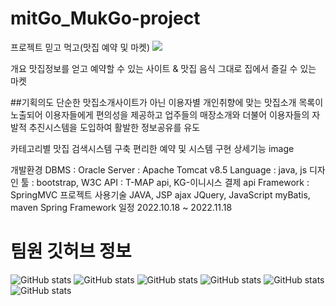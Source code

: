 # mitGo_MukGo-project
프로젝트 믿고 먹고(맛집 예약 및 마켓) <img src="https://img.shields.io/badge/믿GO먹GO-568A35?style=flat-square&logo=MitgoMukgo&logoColor=568A35"/>



개요
맛집정보를 얻고 예약할 수 있는 사이트 & 맛집 음식 그대로 집에서 즐길 수 있는 마켓

##기획의도 단순한 맛집소개사이트가 아닌 이용자별 개인취향에 맞는 맛집소개 목록이 노출되어 이용자들에게 편의성을 제공하고 업주들의 매장소개와 더불어 이용자들의 자발적 추진시스템을 도입하여 활발한 정보공유를 유도

카테고리별 맛집 검색시스템 구축
편리한 예약 및 시스템 구현
상세기능
image

개발환경
DBMS : Oracle
Server : Apache Tomcat v8.5
Language : java, js
디자인 툴 : bootstrap, W3C
API : T-MAP api, KG-이니시스 결제 api
Framework : SpringMVC
프로젝트 사용기술
JAVA, JSP
ajax
JQuery, JavaScript
myBatis, maven
Spring Framework
일정
2022.10.18 ~ 2022.11.18

# 팀원 깃허브 정보
![GitHub stats](https://github-readme-stats.vercel.app/api?username=JWbase&show_icons=true&theme=radical)
![GitHub stats](https://github-readme-stats.vercel.app/api?username=anhyeokwan&show_icons=true&theme=radical)
![GitHub stats](https://github-readme-stats.vercel.app/api?username=naeyoonyang&show_icons=true&theme=radical)
![GitHub stats](https://github-readme-stats.vercel.app/api?username=Leegyugin&show_icons=true&theme=cobalt)
![GitHub stats](https://github-readme-stats.vercel.app/api?username=sothatc&show_icons=true&theme=cobalt)
![GitHub stats](https://github-readme-stats.vercel.app/api?username=aram2ra9&show_icons=true&theme=cobalt)
